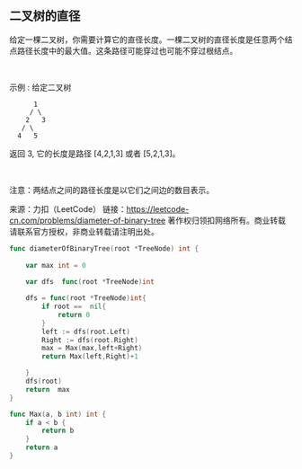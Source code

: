 ## 二叉树的直径

给定一棵二叉树，你需要计算它的直径长度。一棵二叉树的直径长度是任意两个结点路径长度中的最大值。这条路径可能穿过也可能不穿过根结点。

 

示例 :
给定二叉树

          1
         / \
        2   3
       / \     
      4   5    
返回 3, 它的长度是路径 [4,2,1,3] 或者 [5,2,1,3]。

 

注意：两结点之间的路径长度是以它们之间边的数目表示。

来源：力扣（LeetCode）
链接：https://leetcode-cn.com/problems/diameter-of-binary-tree
著作权归领扣网络所有。商业转载请联系官方授权，非商业转载请注明出处。

```go
func diameterOfBinaryTree(root *TreeNode) int {
    
    var max int = 0
	
	var dfs  func(root *TreeNode)int

	dfs = func(root *TreeNode)int{
		if root ==  nil{
			return 0
		}
		left := dfs(root.Left)
		Right := dfs(root.Right)
		max = Max(max,left+Right)
		return Max(left,Right)+1

	}
    dfs(root)
	return  max
}

func Max(a, b int) int {
	if a < b {
		return b
	}
	return a
}
```
